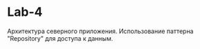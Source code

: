 # Lab-4
 Архитектура северного приложения. Использование паттерна "Repository" для доступа к данным.
